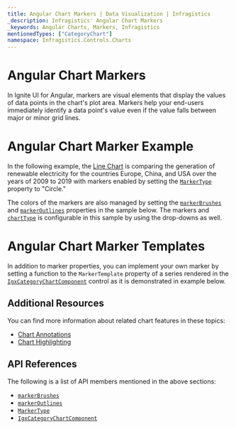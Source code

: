```yaml
---
title: Angular Chart Markers | Data Visualization | Infragistics
_description: Infragistics' Angular Chart Markers
_keywords: Angular Charts, Markers, Infragistics
mentionedTypes: ["CategoryChart"]
namespace: Infragistics.Controls.Charts
---
```


# Angular Chart Markers

In Ignite UI for Angular, markers are visual elements that display the values of data points in the chart's plot area. Markers help your end-users immediately identify a data point's value even if the value falls between major or minor grid lines.

# Angular Chart Marker Example

In the following example, the [Line Chart](../types/line-chart.md) is comparing the generation of renewable electricity for the countries Europe, China, and USA over the years of 2009 to 2019 with markers enabled by setting the [`MarkerType`]({environment:dvApiBaseUrl}/products/ignite-ui-angular/api/docs/typescript/latest/enums/markertype.html) property to "Circle."

The colors of the markers are also managed by setting the [`markerBrushes`]({environment:dvApiBaseUrl}/products/ignite-ui-angular/api/docs/typescript/latest/classes/igxdomainchartcomponent.html#markerbrushes) and [`markerOutlines`]({environment:dvApiBaseUrl}/products/ignite-ui-angular/api/docs/typescript/latest/classes/igxdomainchartcomponent.html#markeroutlines) properties in the sample below. The markers and [`chartType`]({environment:dvApiBaseUrl}/products/ignite-ui-angular/api/docs/typescript/latest/classes/igxcategorychartcomponent.html#charttype) is configurable in this sample by using the drop-downs as well.

<code-view style="height: 500px" alt="Angular Configuration Options Example"
           data-demos-base-url="{environment:dvDemosBaseUrl}"
                    iframe-src="{environment:dvDemosBaseUrl}/charts/category-chart/marker-options"
                                                 github-src="charts/category-chart/marker-options">
</code-view>


<div class="divider--half"></div>

# Angular Chart Marker Templates

In addition to marker properties, you can implement your own marker by setting a function to the  `MarkerTemplate` property of a series rendered in the [`IgxCategoryChartComponent`]({environment:dvApiBaseUrl}/products/ignite-ui-angular/api/docs/typescript/latest/classes/igxcategorychartcomponent.html) control as it is demonstrated in example below.

<code-view style="height: 600px" alt="Angular Chart Marker Templates"
           data-demos-base-url="{environment:dvDemosBaseUrl}"
                    iframe-src="{environment:dvDemosBaseUrl}/charts/category-chart/marker-templates"
                                                 github-src="charts/category-chart/marker-templates">
</code-view>


<div class="divider--half"></div>

## Additional Resources

You can find more information about related chart features in these topics:

*   [Chart Annotations](chart-annotations.md)
*   [Chart Highlighting](chart-highlighting.md)

## API References

The following is a list of API members mentioned in the above sections:

*   [`markerBrushes`]({environment:dvApiBaseUrl}/products/ignite-ui-angular/api/docs/typescript/latest/classes/igxdomainchartcomponent.html#markerbrushes)
*   [`markerOutlines`]({environment:dvApiBaseUrl}/products/ignite-ui-angular/api/docs/typescript/latest/classes/igxdomainchartcomponent.html#markeroutlines)
*   [`MarkerType`]({environment:dvApiBaseUrl}/products/ignite-ui-angular/api/docs/typescript/latest/enums/markertype.html)
*   [`IgxCategoryChartComponent`]({environment:dvApiBaseUrl}/products/ignite-ui-angular/api/docs/typescript/latest/classes/igxcategorychartcomponent.html)
